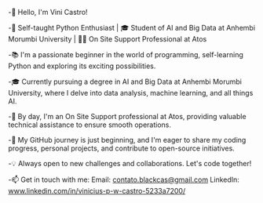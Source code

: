 -👋 Hello, I'm Vini Castro!

-🌱 Self-taught Python Enthusiast | 🎓 Student of AI and Big Data at Anhembi Morumbi University | 👨‍💻 On Site Support Professional at Atos

-📚 I'm a passionate beginner in the world of programming, self-learning Python and exploring its exciting possibilities.

-🎓 Currently pursuing a degree in AI and Big Data at Anhembi Morumbi University, where I delve into data analysis, machine learning, and all things AI.

-💼 By day, I'm an On Site Support professional at Atos, providing valuable technical assistance to ensure smooth operations.

-🚀 My GitHub journey is just beginning, and I'm eager to share my coding progress, personal projects, and contribute to open-source initiatives.

-💡 Always open to new challenges and collaborations. Let's code together!

-📫 Get in touch with me:
Email: contato.blackcas@gmail.com
LinkedIn: www.linkedin.com/in/vinicius-p-w-castro-5233a7200/
